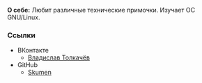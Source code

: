 **О себе:** Любит различные технические примочки. Изучает ОС GNU/Linux.

### Ссылки

- ВКонтакте
  - [Владислав Толкачёв](https://vk.com/id226641107)
- GitHub
  - [Skumen](https://github.com/Skumen)
